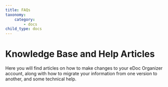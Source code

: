 ```yaml
---
title: FAQs
taxonomy:
    category:
        - docs
child_type: docs
---
```


# Knowledge Base and Help Articles

Here you will find articles on how to make changes to your eDoc Organizer account, along with how to migrate your information from one version to another, and some technical help.